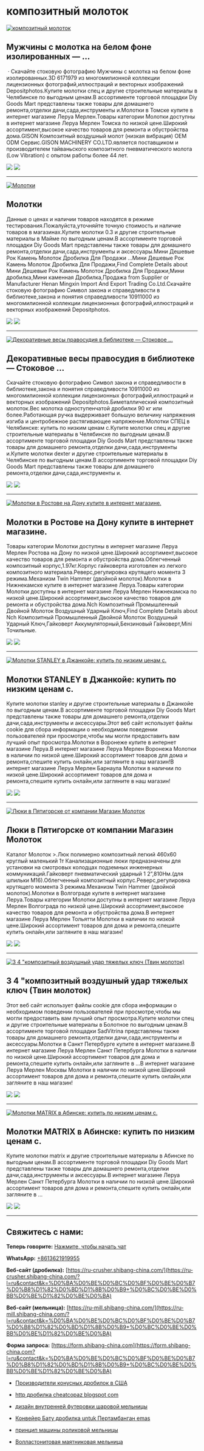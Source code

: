 # композитный молоток

<a href="https://swt.shibang-china.com/?l=ru&img&k=%D0%BA%D0%BE%D0%BC%D0%BF%D0%BE%D0%B7%D0%B8%D1%82%D0%BD%D1%8B%D0%B9+%D0%BC%D0%BE%D0%BB%D0%BE%D1%82%D0%BE%D0%BA" target="_blank">![композитный молоток](http://static.shibang-china.com/all-800x300/119.jpg)</a>

## Мужчины с молотка на белом фоне изолированных — …
&nbsp;&#0183;&#32;Скачайте стоковую фотографию Мужчины с молотка на белом фоне изолированных.3D 6171979 из многомилионной коллекции лицензионных фотографий,иллюстраций и векторных изображений Depositphotos.Купите молотки спец и другие строительные материалы в Челябинске по выгодным ценам.В ассортименте торговой площадки Diy Goods Mart представлены также товары для домашнего ремонта,отделки дачи,сада,инструменты и.Молотки в Томске купите в интернет магазине Леруа Мерлен.Товары категории Молотки доступны в интернет магазине Леруа Мерлен Томска по низкой цене.Широкий ассортимент,высокое качество товаров для ремонта и обустройства дома.GISON Композитный воздушный молот (низкая вибрация) OEM ODM Сервис.GISON MACHINERY CO.LTD.является поставщиком и производителем тайваньского композитного пневматического молота (Low Vibration) с опытом работы более 44 лет.


<a href="https://whatsapp.shibangsoft.com/WhatsApp.php" target="_blank" title="WhatsApp">![](http://static.shibang-china.com/icon/whatsapp.png)</a> <a href="https://swt.shibang-china.com/?l=ru&icon&k=%D0%BA%D0%BE%D0%BC%D0%BF%D0%BE%D0%B7%D0%B8%D1%82%D0%BD%D1%8B%D0%B9+%D0%BC%D0%BE%D0%BB%D0%BE%D1%82%D0%BE%D0%BA" target="_blank">![](http://static.shibang-china.com/icon/chat-ru.png)</a>

---

<a href="https://swt.shibang-china.com/?l=ru&img&k=%D0%BA%D0%BE%D0%BC%D0%BF%D0%BE%D0%B7%D0%B8%D1%82%D0%BD%D1%8B%D0%B9+%D0%BC%D0%BE%D0%BB%D0%BE%D1%82%D0%BE%D0%BA" target="_blank">![Молотки](http://static.shibang-china.com/all-800x300/1416.jpg)</a>

## Молотки
Данные о ценах и наличии товаров находятся в режиме тестирования.Пожалуйста,уточняйте точную стоимость и наличие товаров в магазинах.Купите молотки 0.3 и другие строительные материалы в Майме по выгодным ценам.В ассортименте торговой площадки Diy Goods Mart представлены также товары для домашнего ремонта,отделки дачи,сада,инструменты и аксессуары.Мини Дешевые Рок Камень Молоток Дробилка Для Продажи …Мини Дешевые Рок Камень Молоток Дробилка Для Продажи,Find Complete Details about Мини Дешевые Рок Камень Молоток Дробилка Для Продажи,Мини дробилка,Мини каменная Дробилка,Продажа from Supplier or Manufacturer Henan Mingxin Import And Export Trading Co.Ltd.Скачайте стоковую фотографию Символ закона и справедливости в библиотеке,закона и понятия справедливости 10911000 из многомилионной коллекции лицензионных фотографий,иллюстраций и векторных изображений Depositphotos.


<a href="https://whatsapp.shibangsoft.com/WhatsApp.php" target="_blank" title="WhatsApp">![](http://static.shibang-china.com/icon/whatsapp.png)</a> <a href="https://swt.shibang-china.com/?l=ru&icon&k=%D0%BA%D0%BE%D0%BC%D0%BF%D0%BE%D0%B7%D0%B8%D1%82%D0%BD%D1%8B%D0%B9+%D0%BC%D0%BE%D0%BB%D0%BE%D1%82%D0%BE%D0%BA" target="_blank">![](http://static.shibang-china.com/icon/chat-ru.png)</a>

---

<a href="https://swt.shibang-china.com/?l=ru&img&k=%D0%BA%D0%BE%D0%BC%D0%BF%D0%BE%D0%B7%D0%B8%D1%82%D0%BD%D1%8B%D0%B9+%D0%BC%D0%BE%D0%BB%D0%BE%D1%82%D0%BE%D0%BA" target="_blank">![Декоративные весы правосудия в библиотеке — Стоковое …](http://static.shibang-china.com/all-800x300/950.jpg)</a>

## Декоративные весы правосудия в библиотеке — Стоковое …
Скачайте стоковую фотографию Символ закона и справедливости в библиотеке,закона и понятия справедливости 10911000 из многомилионной коллекции лицензионных фотографий,иллюстраций и векторных изображений Depositphotos.Биметаллический композитный молоток.Вес молотка одноступенчатой дробилки 90 кг или более.Работающая ручка выдерживает большую величину напряжения изгиба и центробежное растягивающее напряжение.Молотки СПЕЦ в Челябинске: купить по низким ценам с.Купите молотки спец и другие строительные материалы в Челябинске по выгодным ценам.В ассортименте торговой площадки Diy Goods Mart представлены также товары для домашнего ремонта,отделки дачи,сада,инструменты и.Купите молотки dexter и другие строительные материалы в Челябинске по выгодным ценам.В ассортименте торговой площадки Diy Goods Mart представлены также товары для домашнего ремонта,отделки дачи,сада,инструменты и.


<a href="https://whatsapp.shibangsoft.com/WhatsApp.php" target="_blank" title="WhatsApp">![](http://static.shibang-china.com/icon/whatsapp.png)</a> <a href="https://swt.shibang-china.com/?l=ru&icon&k=%D0%BA%D0%BE%D0%BC%D0%BF%D0%BE%D0%B7%D0%B8%D1%82%D0%BD%D1%8B%D0%B9+%D0%BC%D0%BE%D0%BB%D0%BE%D1%82%D0%BE%D0%BA" target="_blank">![](http://static.shibang-china.com/icon/chat-ru.png)</a>

---

<a href="https://swt.shibang-china.com/?l=ru&img&k=%D0%BA%D0%BE%D0%BC%D0%BF%D0%BE%D0%B7%D0%B8%D1%82%D0%BD%D1%8B%D0%B9+%D0%BC%D0%BE%D0%BB%D0%BE%D1%82%D0%BE%D0%BA" target="_blank">![Молотки в Ростове на Дону купите в интернет магазине.](http://static.shibang-china.com/all-800x300/1262.jpg)</a>

## Молотки в Ростове на Дону купите в интернет магазине.
Товары категории Молотки доступны в интернет магазине Леруа Мерлен Ростова на Дону по низкой цене.Широкий ассортимент,высокое качество товаров для ремонта и обустройства дома.Облегченный композитный корпус,1.97кг.Корпус гайковерта изготовлен из легкого композитного материала.Реверс,регулировка крутящего момента 3 режима.Механизм Twin Hammer (двойной молоток).Молотки в Нижнекамске купите в интернет магазине Леруа.Товары категории Молотки доступны в интернет магазине Леруа Мерлен Нижнекамска по низкой цене.Широкий ассортимент,высокое качество товаров для ремонта и обустройства дома.Nch Композитный Промышленный Двойной Молоток Воздушный Ударный Ключ,Find Complete Details about Nch Композитный Промышленный Двойной Молоток Воздушный Ударный Ключ,Гайковерт Аккумуляторный,Бензиновый Гайковерт,Mini Точильные.


<a href="https://whatsapp.shibangsoft.com/WhatsApp.php" target="_blank" title="WhatsApp">![](http://static.shibang-china.com/icon/whatsapp.png)</a> <a href="https://swt.shibang-china.com/?l=ru&icon&k=%D0%BA%D0%BE%D0%BC%D0%BF%D0%BE%D0%B7%D0%B8%D1%82%D0%BD%D1%8B%D0%B9+%D0%BC%D0%BE%D0%BB%D0%BE%D1%82%D0%BE%D0%BA" target="_blank">![](http://static.shibang-china.com/icon/chat-ru.png)</a>

---

<a href="https://swt.shibang-china.com/?l=ru&img&k=%D0%BA%D0%BE%D0%BC%D0%BF%D0%BE%D0%B7%D0%B8%D1%82%D0%BD%D1%8B%D0%B9+%D0%BC%D0%BE%D0%BB%D0%BE%D1%82%D0%BE%D0%BA" target="_blank">![Молотки STANLEY в Джанкойе: купить по низким ценам с.](http://static.shibang-china.com/all-800x300/1310.jpg)</a>

## Молотки STANLEY в Джанкойе: купить по низким ценам с.
Купите молотки stanley и другие строительные материалы в Джанкойе по выгодным ценам.В ассортименте торговой площадки Diy Goods Mart представлены также товары для домашнего ремонта,отделки дачи,сада,инструменты и аксессуары.Этот веб сайт использует файлы cookie для сбора информации о необходимом поведении пользователей при просмотре,чтобы мы могли предоставить вам лучший опыт просмотра.Молотки в Воронеже купите в интернет магазине Леруа.В интернет магазине Леруа Мерлен Воронежа Молотки в наличии по низкой цене.Широкий ассортимент товаров для дома и ремонта,спешите купить онлайн,или загляните в наш магазин!В интернет магазине Леруа Мерлен Барнаула Молотки в наличии по низкой цене.Широкий ассортимент товаров для дома и ремонта,спешите купить онлайн,или загляните в наш магазин!


<a href="https://whatsapp.shibangsoft.com/WhatsApp.php" target="_blank" title="WhatsApp">![](http://static.shibang-china.com/icon/whatsapp.png)</a> <a href="https://swt.shibang-china.com/?l=ru&icon&k=%D0%BA%D0%BE%D0%BC%D0%BF%D0%BE%D0%B7%D0%B8%D1%82%D0%BD%D1%8B%D0%B9+%D0%BC%D0%BE%D0%BB%D0%BE%D1%82%D0%BE%D0%BA" target="_blank">![](http://static.shibang-china.com/icon/chat-ru.png)</a>

---

<a href="https://swt.shibang-china.com/?l=ru&img&k=%D0%BA%D0%BE%D0%BC%D0%BF%D0%BE%D0%B7%D0%B8%D1%82%D0%BD%D1%8B%D0%B9+%D0%BC%D0%BE%D0%BB%D0%BE%D1%82%D0%BE%D0%BA" target="_blank">![Люки в Пятигорске от компании Магазин Молоток](http://static.shibang-china.com/all-800x300/331.jpg)</a>

## Люки в Пятигорске от компании Магазин Молоток
Каталог Молоток &gt;.Люк полимерно композитный легкий 460х60 круглый маленький 1т Канализационные люки предназначены для установки на смотровых колодцах подземных инженерных коммуникаций.Гайковерт пневматический ударный 1 2”,810Нм.(для шпильки М16).Облегченный композитный корпус.Реверс,регулировка крутящего момента 3 режима.Механизм Twin Hammer (двойной молоток).Молотки в Волгограде купите в интернет магазине Леруа.Товары категории Молотки доступны в интернет магазине Леруа Мерлен Волгограда по низкой цене.Широкий ассортимент,высокое качество товаров для ремонта и обустройства дома.В интернет магазине Леруа Мерлен Тольятти Молотки в наличии по низкой цене.Широкий ассортимент товаров для дома и ремонта,спешите купить онлайн,или загляните в наш магазин!


<a href="https://whatsapp.shibangsoft.com/WhatsApp.php" target="_blank" title="WhatsApp">![](http://static.shibang-china.com/icon/whatsapp.png)</a> <a href="https://swt.shibang-china.com/?l=ru&icon&k=%D0%BA%D0%BE%D0%BC%D0%BF%D0%BE%D0%B7%D0%B8%D1%82%D0%BD%D1%8B%D0%B9+%D0%BC%D0%BE%D0%BB%D0%BE%D1%82%D0%BE%D0%BA" target="_blank">![](http://static.shibang-china.com/icon/chat-ru.png)</a>

---

<a href="https://swt.shibang-china.com/?l=ru&img&k=%D0%BA%D0%BE%D0%BC%D0%BF%D0%BE%D0%B7%D0%B8%D1%82%D0%BD%D1%8B%D0%B9+%D0%BC%D0%BE%D0%BB%D0%BE%D1%82%D0%BE%D0%BA" target="_blank">![3 4 &quot;композитный воздушный удар тяжелых ключ (Твин молоток)](http://static.shibang-china.com/all-800x300/622.jpg)</a>

## 3 4 &quot;композитный воздушный удар тяжелых ключ (Твин молоток)
Этот веб сайт использует файлы cookie для сбора информации о необходимом поведении пользователей при просмотре,чтобы мы могли предоставить вам лучший опыт просмотра.Купите молотки спец и другие строительные материалы в Болотное по выгодным ценам.В ассортименте торговой площадки SadVitrina представлены также товары для домашнего ремонта,отделки дачи,сада,инструменты и аксессуары.Молотки в Санкт Петербурге купите в интернет магазине.В интернет магазине Леруа Мерлен Санкт Петербурга Молотки в наличии по низкой цене.Широкий ассортимент товаров для дома и ремонта,спешите купить онлайн,или загляните в …В интернет магазине Леруа Мерлен Москвы Молотки в наличии по низкой цене.Широкий ассортимент товаров для дома и ремонта,спешите купить онлайн,или загляните в наш магазин!


<a href="https://whatsapp.shibangsoft.com/WhatsApp.php" target="_blank" title="WhatsApp">![](http://static.shibang-china.com/icon/whatsapp.png)</a> <a href="https://swt.shibang-china.com/?l=ru&icon&k=%D0%BA%D0%BE%D0%BC%D0%BF%D0%BE%D0%B7%D0%B8%D1%82%D0%BD%D1%8B%D0%B9+%D0%BC%D0%BE%D0%BB%D0%BE%D1%82%D0%BE%D0%BA" target="_blank">![](http://static.shibang-china.com/icon/chat-ru.png)</a>

---

<a href="https://swt.shibang-china.com/?l=ru&img&k=%D0%BA%D0%BE%D0%BC%D0%BF%D0%BE%D0%B7%D0%B8%D1%82%D0%BD%D1%8B%D0%B9+%D0%BC%D0%BE%D0%BB%D0%BE%D1%82%D0%BE%D0%BA" target="_blank">![Молотки MATRIX в Абинске: купить по низким ценам с.](http://static.shibang-china.com/all-800x300/1025.jpg)</a>

## Молотки MATRIX в Абинске: купить по низким ценам с.
Купите молотки matrix и другие строительные материалы в Абинске по выгодным ценам.В ассортименте торговой площадки Diy Goods Mart представлены также товары для домашнего ремонта,отделки дачи,сада,инструменты и аксессуары.В интернет магазине Леруа Мерлен Санкт Петербурга Молотки в наличии по низкой цене.Широкий ассортимент товаров для дома и ремонта,спешите купить онлайн,или загляните в …

<a href="https://whatsapp.shibangsoft.com/WhatsApp.php" target="_blank" title="WhatsApp">![](http://static.shibang-china.com/icon/whatsapp.png)</a> <a href="https://swt.shibang-china.com/?l=ru&icon&k=%D0%BA%D0%BE%D0%BC%D0%BF%D0%BE%D0%B7%D0%B8%D1%82%D0%BD%D1%8B%D0%B9+%D0%BC%D0%BE%D0%BB%D0%BE%D1%82%D0%BE%D0%BA" target="_blank">![](http://static.shibang-china.com/icon/chat-ru.png)</a>

---
## Свяжитесь с нами:

**Теперь говорите:** [Нажмите, чтобы начать чат](https://swt.shibang-china.com?l=ru&contact&k=%D0%BA%D0%BE%D0%BC%D0%BF%D0%BE%D0%B7%D0%B8%D1%82%D0%BD%D1%8B%D0%B9+%D0%BC%D0%BE%D0%BB%D0%BE%D1%82%D0%BE%D0%BA)

**WhatsApp:**  [+8613621919955](https://whatsapp.shibangsoft.com/WhatsApp.php)

**Веб-сайт (дробилка):** [https://ru-crusher.shibang-china.com/](https://ru-crusher.shibang-china.com/?l=ru&contact&k=%D0%BA%D0%BE%D0%BC%D0%BF%D0%BE%D0%B7%D0%B8%D1%82%D0%BD%D1%8B%D0%B9+%D0%BC%D0%BE%D0%BB%D0%BE%D1%82%D0%BE%D0%BA)

**Веб-сайт (мельница):** [https://ru-mill.shibang-china.com/](https://ru-mill.shibang-china.com/?l=ru&contact&k=%D0%BA%D0%BE%D0%BC%D0%BF%D0%BE%D0%B7%D0%B8%D1%82%D0%BD%D1%8B%D0%B9+%D0%BC%D0%BE%D0%BB%D0%BE%D1%82%D0%BE%D0%BA)

**Форма запроса:** [https://form.shibang-china.com](https://form.shibang-china.com?l=ru&contact&k=%D0%BA%D0%BE%D0%BC%D0%BF%D0%BE%D0%B7%D0%B8%D1%82%D0%BD%D1%8B%D0%B9+%D0%BC%D0%BE%D0%BB%D0%BE%D1%82%D0%BE%D0%BA)

* [Производители конусных дробилок в США](../125/%D0%9F%D1%80%D0%BE%D0%B8%D0%B7%D0%B2%D0%BE%D0%B4%D0%B8%D1%82%D0%B5%D0%BB%D0%B8%20%D0%BA%D0%BE%D0%BD%D1%83%D1%81%D0%BD%D1%8B%D1%85%20%D0%B4%D1%80%D0%BE%D0%B1%D0%B8%D0%BB%D0%BE%D0%BA%20%D0%B2%20%D0%A1%D0%A8%D0%90.md)

* [http дробилка cheatcopaz blogspot com](../125/http%20%D0%B4%D1%80%D0%BE%D0%B1%D0%B8%D0%BB%D0%BA%D0%B0%20cheatcopaz%20blogspot%20com.md)

* [дизайн внутренней футеровки шаровой мельницы](../124/%D0%B4%D0%B8%D0%B7%D0%B0%D0%B9%D0%BD%20%D0%B2%D0%BD%D1%83%D1%82%D1%80%D0%B5%D0%BD%D0%BD%D0%B5%D0%B9%20%D1%84%D1%83%D1%82%D0%B5%D1%80%D0%BE%D0%B2%D0%BA%D0%B8%20%D1%88%D0%B0%D1%80%D0%BE%D0%B2%D0%BE%D0%B9%20%D0%BC%D0%B5%D0%BB%D1%8C%D0%BD%D0%B8%D1%86%D1%8B.md)

* [Конвейер Бату дробилка untuk Пертамбанган emas](../124/%D0%9A%D0%BE%D0%BD%D0%B2%D0%B5%D0%B9%D0%B5%D1%80%20%D0%91%D0%B0%D1%82%D1%83%20%D0%B4%D1%80%D0%BE%D0%B1%D0%B8%D0%BB%D0%BA%D0%B0%20untuk%20%D0%9F%D0%B5%D1%80%D1%82%D0%B0%D0%BC%D0%B1%D0%B0%D0%BD%D0%B3%D0%B0%D0%BD%20emas.md)

* [принцип машины роликовой мельницы](../123/%D0%BF%D1%80%D0%B8%D0%BD%D1%86%D0%B8%D0%BF%20%D0%BC%D0%B0%D1%88%D0%B8%D0%BD%D1%8B%20%D1%80%D0%BE%D0%BB%D0%B8%D0%BA%D0%BE%D0%B2%D0%BE%D0%B9%20%D0%BC%D0%B5%D0%BB%D1%8C%D0%BD%D0%B8%D1%86%D1%8B.md)

* [Волластонитовая маятниковая мельница](../124/%D0%92%D0%BE%D0%BB%D0%BB%D0%B0%D1%81%D1%82%D0%BE%D0%BD%D0%B8%D1%82%D0%BE%D0%B2%D0%B0%D1%8F%20%D0%BC%D0%B0%D1%8F%D1%82%D0%BD%D0%B8%D0%BA%D0%BE%D0%B2%D0%B0%D1%8F%20%D0%BC%D0%B5%D0%BB%D1%8C%D0%BD%D0%B8%D1%86%D0%B0.md)